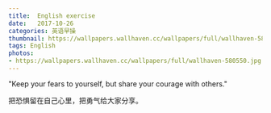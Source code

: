 ```yaml
---
title:  English exercise
date:   2017-10-26
categories: 英语早操
thumbnail: https://wallpapers.wallhaven.cc/wallpapers/full/wallhaven-580550.jpg
tags: English
photos:
- https://wallpapers.wallhaven.cc/wallpapers/full/wallhaven-580550.jpg
---
```


"Keep your fears to yourself, but share your courage with others."
<p>把恐惧留在自己心里，把勇气给大家分享。</p>
